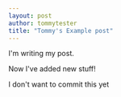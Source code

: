 ```yaml
---
layout: post
author: tommytester
title: "Tommy's Example post"
---
```


I'm writing my post.


Now I've added new stuff!

I don't want to commit this yet